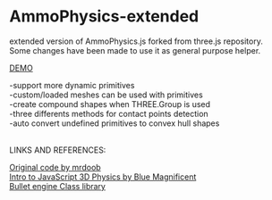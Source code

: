 # AmmoPhysics-extended

extended version of AmmoPhysics.js forked from three.js repository.\
Some changes have been made to use it as general purpose helper.

<a href="https://raw.githack.com/Oxynt/AmmoPhysics-extended/master/examples/physics_ammo_extended.html">DEMO</a>

-support more dynamic primitives\
-custom/loaded meshes can be used with primitives\
-create compound shapes when THREE.Group is used\
-three differents methods for contact points detection\
-auto convert undefined primitives to convex hull shapes

<br>
LINKS AND REFERENCES:

<a href= "https://github.com/mrdoob/three.js/blob/dev/examples/physics_ammo_instancing.html">Original code by mrdoob</a>\
<a href= "https://medium.com/@bluemagnificent/intro-to-javascript-3d-physics-using-ammo-js-and-three-js-dd48df81f591">Intro to JavaScript 3D Physics by Blue Magnificent</a>\
<a href= "https://pybullet.org/Bullet/BulletFull/annotated.html">Bullet engine Class library</a>
